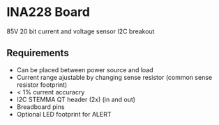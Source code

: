 # INA228 Board
85V 20 bit current and voltage sensor I2C breakout

## Requirements
- Can be placed between power source and load
- Current range ajustable by changing sense resistor (common sense resistor footprint)
- < 1% current accuracry
- I2C STEMMA QT header (2x) (in and out)
- Breadboard pins
- Optional LED footprint for ALERT
